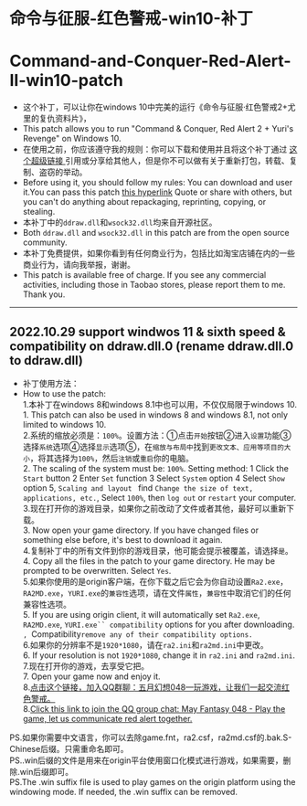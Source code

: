 # 命令与征服-红色警戒-win10-补丁<br>
# Command-and-Conquer-Red-Alert-II-win10-patch<br>
* 这个补丁，可以让你在windows 10中完美的运行《命令与征服·红色警戒2+尤里的复仇资料片》，<br>
* This patch allows you to run "Command & Conquer, Red Alert 2 + Yuri's Revenge" on Windows 10.<br>
* 在使用之前，你应该遵守我的规则：你可以下载和使用并且将这个补丁通过 [ 这个超级链接 ](https://github.com/873578156/Command-and-Conquer-Red-Alert-II-win10-patch)引用或分享给其他人，但是你不可以做有关于重新打包，转载、复制、盗窃的举动。<br>
* Before using it, you should follow my rules: You can download and user it.You can pass this patch [this hyperlink](https://github.com/873578156/Command-and-Conquer-Red-Alert-II-win10-patch) Quote or share with others, but you can't do anything about repackaging, reprinting, copying, or stealing. <br>
* 本补丁中的`ddraw.dll`和`wsock32.dll`均来自开源社区。<br>
* Both `ddraw.dll` and `wsock32.dll` in this patch are from the open source community. <br>
* 本补丁免费提供，如果你看到有任何商业行为，包括比如淘宝店铺在内的一些商业行为，请向我举报，谢谢。 <br>
* This patch is available free of charge. If you see any commercial activities, including those in Taobao stores, please report them to me. Thank you. <br>
  
----
2022.10.29 support windwos 11 & sixth speed & compatibility on ddraw.dll.0 (rename ddraw.dll.0 to ddraw.dll)
----
  
* 补丁使用方法：<br>
* How to use the patch:<br>
        1.本补丁在windows 8和windows 8.1中也可以用，不仅仅局限于windows 10.<br>
        1. This patch can also be used in windows 8 and windows 8.1, not only limited to windows 10.<br>
                2.系统的缩放必须是：`100%`。设置方法：①点击`开始`按钮②进入`设置`功能③选择`系统`选项④选择`显示`选项⑤，在`缩放与布局中`找到`更改文本、应用等项目的大小`，将其选择为`100%`，然后`注销`或`重启`你的电脑。<br>
                2. The scaling of the system must be: `100%`. Setting method: 1 Click the `Start` button 2 Enter `Set` function 3 Select `System` option 4 Select `Show` option 5, `Scaling and layout ` find `Change the size of text, applications, etc.`, Select `100%`, then `log out` or `restart` your computer. <br>
        3.现在打开你的游戏目录，如果你之前改动了文件或者其他，最好可以重新下载。<br>
        3. Now open your game directory. If you have changed files or something else before, it's best to download it again. <br>
        4.复制补丁中的所有文件到你的游戏目录，他可能会提示被覆盖，请选择`是`。<br>
        4. Copy all the files in the patch to your game directory. He may be prompted to be overwritten. Select `Yes`. <br>
                5.如果你使用的是origin客户端，在你下载之后它会为你自动设置`Ra2.exe`，`RA2MD.exe`，`YURI.exe`的`兼容性`选项，请在文件`属性`，`兼容性`中取消它们的任何兼容性选项。<br>
                5. If you are using origin client, it will automatically set `Ra2.exe`, `RA2MD.exe`, `YURI.exe`` compatibility` options for you after downloading. `, `Compatibility` remove any of their compatibility options. `<br>
        6.如果你的分辨率不是`1920*1080`，请在`ra2.ini`和`ra2md.ini`中更改。<br>
        6. If your resolution is not `1920*1080`, change it in `ra2.ini` and `ra2md.ini`. <br>
        7.现在打开你的游戏，去享受它把。<br>
        7. Open your game now and enjoy it. <br>
        8.[点击这个链接，加入QQ群聊：五月幻想048—玩游戏，让我们一起交流红色警戒。](https://jq.qq.com/?_wv=1027&k=5HiqSxF)<br>
        8.[Click this link to join the QQ group chat: May Fantasy 048 - Play the game, let us communicate red alert together. ](https://jq.qq.com/?_wv=1027&k=5HiqSxF)<br>

PS.如果你需要中文语言，你可以去除game.fnt，ra2.csf，ra2md.csf的.bak.S-Chinese后缀。只需重命名即可。 <br>
PS..win后缀的文件是用来在origin平台使用窗口化模式进行游戏，如果需要，删除.win后缀即可。 <br>
PS.The .win suffix file is used to play games on the origin platform using the windowing mode. If needed, the .win suffix can be removed. <br>
